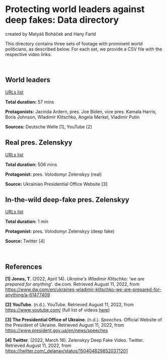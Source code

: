 # Protecting world leaders against deep fakes: Data directory

created by Matyáš Boháček and Hany Farid

This directory contains three sets of footage with prominent world politicians, as described below. For each set, we provide a CSV file with the respective video links. 

<br>

## World leaders

[URLs list](https://github.com/matyasbohacek/protecting-world-leaders-against-deep-fakes/blob/main/world-leaders.csv) 

**Total duration:** 57 mins

**Protagonists:** Jacinda Ardern, pres. Joe Biden, vice pres. Kamala Harris, Boris Johnson, Wladimir Klitschko, Angela Merkel, Vladimir Putin

**Sources:** Deutsche Welle [1], YouTube [2]

## Real pres. Zelenskyy

[URLs list](https://github.com/matyasbohacek/protecting-world-leaders-against-deep-fakes/blob/main/zelenskyy-real.csv) 

**Total duration:** 506 mins

**Protagonist:** pres. Volodomyr Zelenskyy (real)

**Source:** Ukrainian Presidential Office Website [3]

## In-the-wild deep-fake pres. Zelenskyy

[URLs list](https://github.com/matyasbohacek/protecting-world-leaders-against-deep-fakes/blob/main/zelenskyy-fake.csv) 

**Total duration:** 1 min

**Protagonist:** pres. Volodomyr Zelenskyy (deep fake) 

**Source:** Twitter [4]

<br>

## References

**[1] Jones, T**. (2022, April 14). _Ukraine's Wladimir Klitschko: 'we are prepared for anything'_. dw.com. Retrieved August 11, 2022, from https://www.dw.com/en/ukraines-wladimir-klitschko-we-are-prepared-for-anything/a-61477409 

**[2] YouTube**. (n.d.). YouTube. Retrieved August 11, 2022, from https://www.youtube.com/ (full list of videos [here](https://github.com/matyasbohacek/protecting-world-leaders-against-deep-fakes/blob/main/world-leaders.csv))

**[3] The Presidential Office of Ukraine**. (n.d.). _Speeches._ Official Website of the President of Ukraine. Retrieved August 11, 2022, from https://www.president.gov.ua/en/news/speeches 

**[4] Twitter**. (2022, March 16). Zelenskyy Deep Fake Video. Twitter. Retrieved August 11, 2022, from https://twitter.com/_delanay/status/1504048298520371201 

